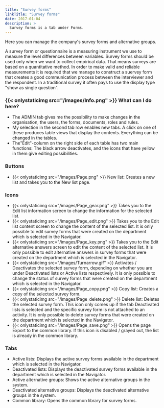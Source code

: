 ```yaml
---
title: "Survey forms"
linkTitle: "Survey forms"
date: 2017-01-04
description: >
  Survey forms is a tab under Forms.
---
```

Here you can manage the company's survey forms and alternative groups.

A survey form or questionnaire is a measuring instrument we use to measure the level differences between variables. Survey forms should be used only when we want to collect empirical data. That means surveys are based on a quantitative method. In order to make valid and reliable measurements it is required that we manage to construct a suervey form that creates a good communication process between the interviewer and the respondent. In a traditional survey it often pays to use the display type "show as single question".

### {{< onlystaticimg src="/images/Info.png" >}} What can I do here?

- The ADMIN tab gives me the possibility to make changes in the organisation, the users, the forms, documents, roles and rules.
- My selection in the second tab row enables new tabs. A click on one of these produces table views that display the contents. Everything can be changed in the tables.
- The"Edit"-column on the right side of each table has two main functions: The black arrow deactivates, and the icons that have yellow in them give editing possibilities.

### Buttons

- {{< onlystaticimg src="/images/Page.png" >}} New list: Creates a new list and takes you to the New list page.

### Icons

- {{< onlystaticimg src="/images/Page_gear.png" >}} Takes you to the Edit list information screen to change the information for the selected list.
- {{< onlystaticimg src="/images/Page_edit.png" >}} Takes you to the Edit list content screen to change the content of the selected list. It is only possible to edit survey forms that were created on the department which is selected in the Navigator.
- {{< onlystaticimg src="/images/Page_key.png" >}} Takes you to the Edit alternative answers screen to edit the content of the selected list. It is only possible to edit alternative answers in survey forms that were created on the department which is selected in the Navigator.
- {{< onlystaticimg src="/images/Turnarrow.gif" >}} Activates / Deactivates the selected survey form, depending on whether you are under Deactivated lists or Active lists respectively. It is only possible to change the status of survey forms that were created on the department which is selected in the Navigator.
- {{< onlystaticimg src="/images/Page_copy.png" >}} Copy list: Creates a copy of the selected survey form.
- {{< onlystaticimg src="/images/Page_delete.png" >}} Delete list: Deletes the selected survey form. This icon only comes up if the tab Deactivated lists is selected and the specific survey form is not attached to an activity. It is only possible to delete survey forms that were created on the department which is selected in the Navigator.
- {{< onlystaticimg src="/images/Page_save.png" >}} Opens the page Export to the common library. If this icon is disabled / grayed out, the list is already in the common library.

### Tabs

- Active lists: Displays the active survey forms available in the department which is selected in the Navigator.
- Deactivated lists: Displays the deactivated survey forms available in the department which is selected in the Navigator.
- Active alternative groups: Shows the active alternative groups in the system.
- Deactivated alternative groups: Displays the deactivated alternative groups in the system.
- Common library: Opens the common library for survey forms.
